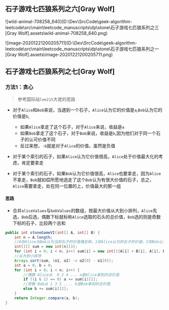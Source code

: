 ## 石子游戏七匹狼系列之六[Gray Wolf]

![wild-animal-708258_640](D:\Dev\SrcCode\geek-algorithm-leetcode\src\main\leetcode_manuscripts\dp\stone\石子游戏七匹狼系列之三[Gray Wolf].assets\wild-animal-708258_640.png)

![image-20201221200205711](D:\Dev\SrcCode\geek-algorithm-leetcode\src\main\leetcode_manuscripts\dp\stone\石子游戏七匹狼系列之一[Gray Wolf].assets\image-20201221200205711.png)

## 石子游戏七匹狼系列之七[Gray Wolf]



### 方法1：贪心

> 参考国际站`lee215`大佬的思路

- 对于`Alice`和`Bob`来说，当遇到一个石子，`Alice`认为它的价值是`a`,`Bob`认为它的价值是`b`, 
  - 如果`Alice`拿走了这个石子，对于`Alice`来说，收益是`a`
  - 如果`Bob`拿走了这个石子，对于`Bob`来说，收益是`b`,因为他们对于同一个石子的认可价值不同
  - 反过来想，`-b`就是对于`Alice`的价值，虽然是负值

- 对于某个索引的石子，如果`Alice`认为它价值很高，`Alice`处于价值最大化的考虑，肯定要拿走
- 对于某个索引的石子，如果`Bob`认为它价值很高，`Alice`也要拿走，因为`Alice`不拿走，`Bob`就如偿所愿地选走了这个`Bob`认为有很大价值的石子，总之，`Alice`需要拿走，处在同一位置的上，价值最大的那一组

#### 思路

- 合并`aliceValues`与`bobValues`的数组，按最大价值从大到小排列，`Alice`先选，`Bob`后选，偶数下标就标称`Alice`选取的石头的总价值，`Bob`选的则是奇数下标的石子，比较两个总和

```java
public int stoneGameVI(int[] A, int[] B) {
    int n = A.length;
    //0存Alice与Bob认为当前石子的价值偶总和，1存Alice认为的石子的价值，2存Bob认为的石子价值
    int[][] sum = new int[n][3];
    for (int i = 0; i < n; i++) sum[i] = new int[]{A[i] + B[i], A[i], B[i]};
    //从大到小排序
    Arrays.sort(sum, (o1, o2) -> o2[0] - o1[0]);
    int a = 0, b = 0;
    for (int i = 0; i < n; i++) {
        //偶数 Alice从  0 2 4 ... a是Alice拿到的总价值
        if ((i & 1) == 0) a += sum[i][1];
        //奇数 Bob从 1 3 5 .... b是Bob拿到的总价值
        else b += sum[i][2];
    }
    return Integer.compare(a, b);
}
```









